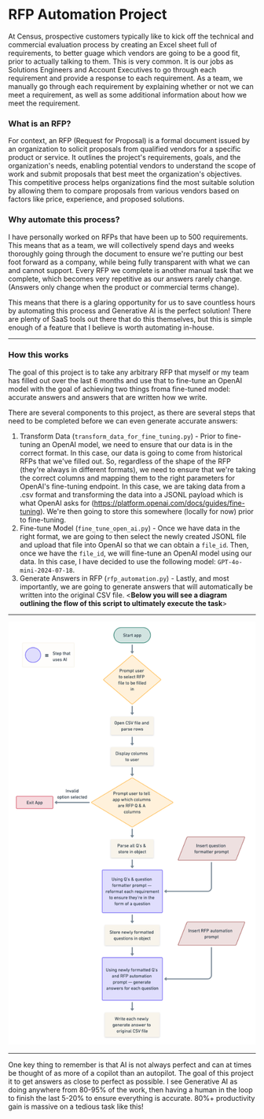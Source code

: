 # RFP Automation Project

At Census, prospective customers typically like to kick off the technical and commercial evaluation process by creating an Excel sheet full of requirements, to better guage which vendors are going to be a good fit, prior to actually talking to them. This is very common.  It is our jobs as Solutions Engineers and Account Executives to go through each requirement and provide a response to each requirement.  As a team, we manually go through each requirement by explaining whether or not we can meet a requirement, as well as some additional information about how we meet the requirement.

### What is an RFP?
For context, an RFP (Request for Proposal) is a formal document issued by an organization to solicit proposals from qualified vendors for a specific product or service. It outlines the project's requirements, goals, and the organization's needs, enabling potential vendors to understand the scope of work and submit proposals that best meet the organization's objectives. This competitive process helps organizations find the most suitable solution by allowing them to compare proposals from various vendors based on factors like price, experience, and proposed solutions.

### Why automate this process?
I have personally worked on RFPs that have been up to 500 requirements.  This means that as a team, we will collectively spend days and weeks thoroughly going through the document to ensure we're putting our best foot forward as a company, while being fully transparent with what we can and cannot support.  Every RFP we complete is another manual task that we complete, which becomes very repetitive as our answers rarely change.  (Answers only change when the product or commercial terms change).

This means that there is a glaring opportunity for us to save countless hours by automating this process and Generative AI is the perfect solution!  There are plenty of SaaS tools out there that do this themselves, but this is simple enough of a feature that I believe is worth automating in-house.

--------

### How this works

The goal of this project is to take any arbitrary RFP that myself or my team has filled out over the last 6 months and use that to fine-tune an OpenAI model with the goal of achieving two things froma fine-tuned model: accurate answers and answers that are written how we write.

There are several components to this project, as there are several steps that need to be completed before we can even generate accurate answers:

1. Transform Data (`transform_data_for_fine_tuning.py`) - Prior to fine-tuning an OpenAI model, we need to ensure that our data is in the correct format.  In this case, our data is going to come from historical RFPs that we've filled out.  So, regardless of the shape of the RFP (they're always in different formats), we need to ensure that we're taking the correct columns and mapping them to the right parameters for OpenAI's fine-tuning endpoint.  In this case, we are taking data from a .csv format and transforming the data into a JSONL payload which is what OpenAI asks for (https://platform.openai.com/docs/guides/fine-tuning).  We're then going to store this somewhere (locally for now) prior to fine-tuning.
2. Fine-tune Model (`fine_tune_open_ai.py`) - Once we have data in the right format, we are going to then select the newly created JSONL file and upload that file into OpenAI so that we can obtain a `file_id`.  Then, once we have the `file_id`, we will fine-tune an OpenAI model using our data.  In this case, I have decided to use the following model: `GPT-4o-mini-2024-07-18`.
3. Generate Answers in RFP (`rfp_automation.py`) - Lastly, and most importantly, we are going to generate answers that will automatically be written into the original CSV file.  <**Below you will see a diagram outlining the flow of this script to ultimately execute the task**>

--------

![Project Diagram](images/rfp_automation_flow_chart.png)

--------

One key thing to remember is that AI is not always perfect and can at times be thought of as more of a copilot than an autopilot.  The goal of this project it to get answers as close to perfect as possible.  I see Generative AI as doing anywhere from 80-95% of the work, then having a human in the loop to finish the last 5-20% to ensure everything is accurate.  80%+ productivity gain is massive on a tedious task like this!
